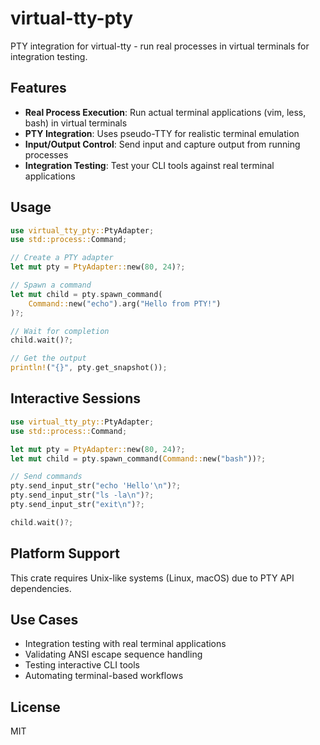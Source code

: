 # virtual-tty-pty

PTY integration for virtual-tty - run real processes in virtual terminals for integration testing.

## Features

- **Real Process Execution**: Run actual terminal applications (vim, less, bash) in virtual terminals
- **PTY Integration**: Uses pseudo-TTY for realistic terminal emulation
- **Input/Output Control**: Send input and capture output from running processes
- **Integration Testing**: Test your CLI tools against real terminal applications

## Usage

```rust
use virtual_tty_pty::PtyAdapter;
use std::process::Command;

// Create a PTY adapter
let mut pty = PtyAdapter::new(80, 24)?;

// Spawn a command
let mut child = pty.spawn_command(
    Command::new("echo").arg("Hello from PTY!")
)?;

// Wait for completion
child.wait()?;

// Get the output
println!("{}", pty.get_snapshot());
```

## Interactive Sessions

```rust
use virtual_tty_pty::PtyAdapter;
use std::process::Command;

let mut pty = PtyAdapter::new(80, 24)?;
let mut child = pty.spawn_command(Command::new("bash"))?;

// Send commands
pty.send_input_str("echo 'Hello'\n")?;
pty.send_input_str("ls -la\n")?;
pty.send_input_str("exit\n")?;

child.wait()?;
```

## Platform Support

This crate requires Unix-like systems (Linux, macOS) due to PTY API dependencies.

## Use Cases

- Integration testing with real terminal applications
- Validating ANSI escape sequence handling
- Testing interactive CLI tools
- Automating terminal-based workflows

## License

MIT